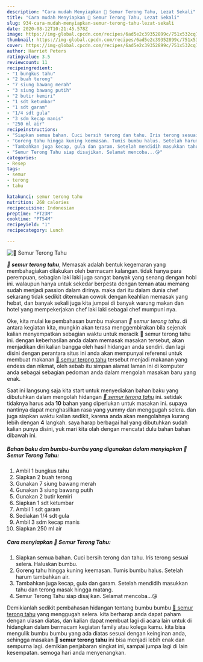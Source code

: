 ```yaml
---
description: "Cara mudah Menyiapkan 🌹 Semur Terong Tahu, Lezat Sekali"
title: "Cara mudah Menyiapkan 🌹 Semur Terong Tahu, Lezat Sekali"
slug: 934-cara-mudah-menyiapkan-semur-terong-tahu-lezat-sekali
date: 2020-08-12T10:21:45.578Z
image: https://img-global.cpcdn.com/recipes/6ad5e2c39352899c/751x532cq70/🌹-semur-terong-tahu-foto-resep-utama.jpg
thumbnail: https://img-global.cpcdn.com/recipes/6ad5e2c39352899c/751x532cq70/🌹-semur-terong-tahu-foto-resep-utama.jpg
cover: https://img-global.cpcdn.com/recipes/6ad5e2c39352899c/751x532cq70/🌹-semur-terong-tahu-foto-resep-utama.jpg
author: Harriet Peters
ratingvalue: 3.5
reviewcount: 11
recipeingredient:
- "1 bungkus tahu"
- "2 buah terong"
- "7 siung bawang merah"
- "3 siung bawang putih"
- "2 butir kemiri"
- "1 sdt ketumbar"
- "1 sdt garam"
- "1/4 sdt gula"
- "3 sdm kecap manis"
- "250 ml air"
recipeinstructions:
- "Siapkan semua bahan. Cuci bersih terong dan tahu. Iris terong sesuai selera. Haluskan bumbu."
- "Goreng tahu hingga kuning keemasan. Tumis bumbu halus. Setelah harum tambahkan air."
- "Tambahkan juga kecap, gula dan garam. Setelah mendidih masukkan tahu dan terong masak hingga matang."
- "Semur Terong Tahu siap disajikan. Selamat mencoba...😘"
categories:
- Resep
tags:
- semur
- terong
- tahu

katakunci: semur terong tahu 
nutrition: 268 calories
recipecuisine: Indonesian
preptime: "PT23M"
cooktime: "PT54M"
recipeyield: "1"
recipecategory: Lunch

---
```



![🌹 Semur Terong Tahu](https://img-global.cpcdn.com/recipes/6ad5e2c39352899c/751x532cq70/🌹-semur-terong-tahu-foto-resep-utama.jpg)

<b><i>🌹 semur terong tahu</i></b>, Memasak adalah bentuk kegemaran yang membahagiakan dilakukan oleh bermacam kalangan. tidak hanya para perempuan, sebagian laki laki juga sangat banyak yang senang dengan hobi ini. walaupun hanya untuk sekedar berpesta dengan teman atau memang sudah menjadi passion dalam dirinya. maka dari itu dalam dunia chef sekarang tidak sedikit ditemukan cowok dengan keahlian memasak yang hebat, dan banyak sekali juga kita jumpai di banyak warung makan dan hotel yang mempekerjakan chef laki laki sebagai chef mumpuni nya.



Oke, kita mulai ke pembahasan bumbu makanan <i>🌹 semur terong tahu</i>. di antara kegiatan kita, mungkin akan terasa menggembirakan bila sejenak kalian menyempatkan sebagian waktu untuk meracik 🌹 semur terong tahu ini. dengan keberhasilan anda dalam memasak masakan tersebut, akan menjadikan diri kalian bangga oleh hasil hidangan anda sendiri. dan lagi disini dengan perantara situs ini anda akan mempunyai referensi untuk membuat makanan <u>🌹 semur terong tahu</u> tersebut menjadi makanan yang endess dan nikmat, oleh sebab itu simpan alamat laman ini di komputer anda sebagai sebagian pedoman anda dalam mengolah masakan baru yang enak.


Saat ini langsung saja kita start untuk menyediakan bahan baku yang dibutuhkan dalam mengolah hidangan <u><i>🌹 semur terong tahu</i></u> ini. setidak tidaknya harus ada <b>10</b> bahan yang diperlukan untuk masakan ini. supaya nantinya dapat menghasilkan rasa yang yummy dan menggugah selera. dan juga siapkan waktu kalian sedikit, karena anda akan mengolahnya kurang lebih dengan <b>4</b> langkah. saya harap berbagai hal yang dibutuhkan sudah kalian punya disini, yuk mari kita olah dengan mencatat dulu bahan bahan dibawah ini.

<!--inarticleads1-->

##### Bahan baku dan bumbu-bumbu yang digunakan dalam menyiapkan 🌹 Semur Terong Tahu:

1. Ambil 1 bungkus tahu
1. Siapkan 2 buah terong
1. Gunakan 7 siung bawang merah
1. Gunakan 3 siung bawang putih
1. Gunakan 2 butir kemiri
1. Siapkan 1 sdt ketumbar
1. Ambil 1 sdt garam
1. Sediakan 1/4 sdt gula
1. Ambil 3 sdm kecap manis
1. Siapkan 250 ml air




<!--inarticleads2-->

##### Cara menyiapkan 🌹 Semur Terong Tahu:

1. Siapkan semua bahan. Cuci bersih terong dan tahu. Iris terong sesuai selera. Haluskan bumbu.
1. Goreng tahu hingga kuning keemasan. Tumis bumbu halus. Setelah harum tambahkan air.
1. Tambahkan juga kecap, gula dan garam. Setelah mendidih masukkan tahu dan terong masak hingga matang.
1. Semur Terong Tahu siap disajikan. Selamat mencoba...😘




Demikianlah sedikit pembahasan hidangan tentang bumbu bumbu <u>🌹 semur terong tahu</u> yang menggugah selera. kita berharap anda dapat paham dengan ulasan diatas, dan kalian dapat membuat lagi di acara lain untuk di hidangkan dalam bermacam kegiatan family atau kolega kamu. kita bisa mengulik bumbu bumbu yang ada diatas sesuai dengan keinginan anda, sehingga masakan <b>🌹 semur terong tahu</b> ini bisa menjadi lebih enak dan sempurna lagi. demikian penjabaran singkat ini, sampai jumpa lagi di lain kesempatan. semoga hari anda menyenangkan.
